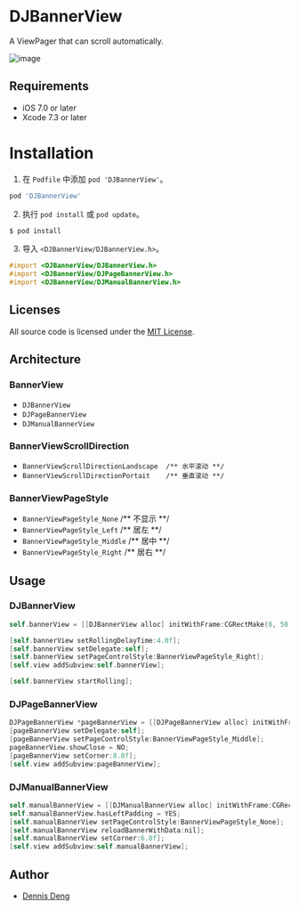 DJBannerView 
==============

A ViewPager that can scroll automatically. <br/>

![image](/gif/demo.gif)

## Requirements

- iOS 7.0 or later
- Xcode 7.3 or later

# Installation

1. 在 `Podfile` 中添加 `pod 'DJBannerView'`。
```ruby
pod 'DJBannerView'
```
2. 执行 `pod install` 或 `pod update`。
```bash
$ pod install
```
3. 导入 `<DJBannerView/DJBannerView.h>`。
``` objective-c
#import <DJBannerView/DJBannerView.h>
#import <DJBannerView/DJPageBannerView.h>
#import <DJBannerView/DJManualBannerView.h>
```

## Licenses

All source code is licensed under the [MIT License](https://github.com/iunion/DJBannerView/blob/master/LICENSE).


## Architecture

### BannerView

- `DJBannerView`
- `DJPageBannerView`
- `DJManualBannerView`

### BannerViewScrollDirection

- `BannerViewScrollDirectionLandscape  /** 水平滚动 **/`
- `BannerViewScrollDirectionPortait    /** 垂直滚动 **/`

### BannerViewPageStyle

- `BannerViewPageStyle_None`        /** 不显示 **/
- `BannerViewPageStyle_Left`        /** 居左 **/
- `BannerViewPageStyle_Middle`      /** 居中 **/
- `BannerViewPageStyle_Right`       /** 居右 **/

## Usage

### DJBannerView
``` objective-c
self.bannerView = [[DJBannerView alloc] initWithFrame:CGRectMake(0, 50.0f, UI_SCREEN_WIDTH, UI_SCREEN_WIDTH*140/320) scrollDirection:BannerViewScrollDirectionPortait images:dataArray];

[self.bannerView setRollingDelayTime:4.0f];
[self.bannerView setDelegate:self];
[self.bannerView setPageControlStyle:BannerViewPageStyle_Right];
[self.view addSubview:self.bannerView];

[self.bannerView startRolling];
```

### DJPageBannerView
``` objective-c
DJPageBannerView *pageBannerView = [[DJPageBannerView alloc] initWithFrame:CGRectMake(0, bannerView.frame.origin.y+bannerView.frame.size.height+20.0f, UI_SCREEN_WIDTH, (UI_SCREEN_WIDTH-80.0f)*140/320) scrollDirection:BannerViewScrollDirectionLandscape images:dataArray pageWidth:UI_SCREEN_WIDTH-80.0f padding:10.0f];
[pageBannerView setDelegate:self];
[pageBannerView setPageControlStyle:BannerViewPageStyle_Middle];
pageBannerView.showClose = NO;
[pageBannerView setCorner:8.0f];
[self.view addSubview:pageBannerView];
```

### DJManualBannerView
``` objective-c
self.manualBannerView = [[DJManualBannerView alloc] initWithFrame:CGRectMake(0.0f, pageBannerView.frame.origin.y+pageBannerView.frame.size.height+20.0f, UI_SCREEN_WIDTH, Image_Height) scrollDirection:BannerViewScrollDirectionLandscape images:nil padding:20.0f pageWidth:Image_Width dataSource:self];
self.manualBannerView.hasLeftPadding = YES;
[self.manualBannerView setPageControlStyle:BannerViewPageStyle_None];
[self.manualBannerView reloadBannerWithData:nil];
[self.manualBannerView setCorner:6.0f];
[self.view addSubview:self.manualBannerView];
```

## Author
- [Dennis Deng](https://github.com/iunion)

